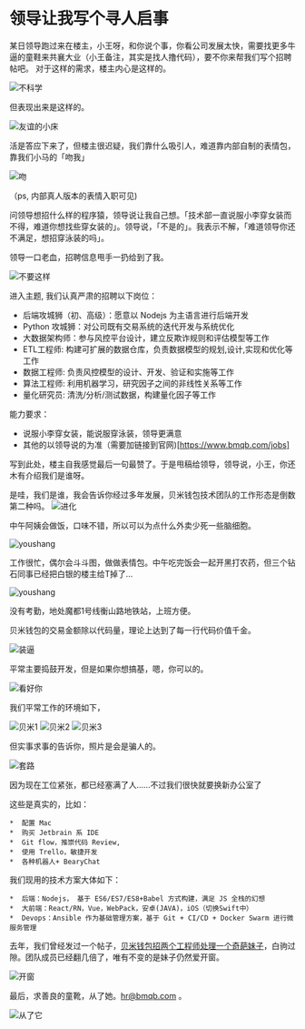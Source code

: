 # 领导让我写个寻人启事

某日领导跑过来在楼主，小王呀，和你说个事，你看公司发展太快，需要找更多牛逼的童鞋来共襄大业（小王备注，其实是找人撸代码），要不你来帮我们写个招聘帖吧。
对于这样的需求，楼主内心是这样的。

![不科学](http://7j1zwh.com1.z0.glb.clouddn.com/not_science.jpeg)

但表现出来是这样的。

![友谊的小床](http://7j1zwh.com1.z0.glb.clouddn.com/friend.jpg)

活是答应下来了，但楼主很迟疑，我们靠什么吸引人，难道靠内部自制的表情包，靠我们小马的「吻我」

![吻](http://7j1zwh.com1.z0.glb.clouddn.com/kissme.jpg)

（ps, 内部真人版本的表情入职可见)

问领导想招什么样的程序猿，领导说让我自己想。「技术部一直说服小李穿女装而不得，难道你想找些穿女装的」。领导说，「不是的」。我表示不解，「难道领导你还不满足，想招穿泳装的吗」。

领导一口老血，招聘信息甩手一扔给到了我。

![不要这样](http://7j1zwh.com1.z0.glb.clouddn.com/yindang.jpg)

进入主题, 我们认真严肃的招聘以下岗位：
* 后端攻城狮（初、高级）：愿意以 Nodejs 为主语言进行后端开发
* Python 攻城狮：对公司既有交易系统的迭代开发与系统优化
* 大数据架构师：参与风控平台设计，建立反欺诈规则和评估模型等工作
* ETL工程师: 构建可扩展的数据仓库，负责数据模型的规划,设计,实现和优化等工作
* 数据工程师: 负责风控模型的设计、开发、验证和实施等工作
* 算法工程师: 利用机器学习，研究因子之间的非线性关系等工作
* 量化研究员: 清洗/分析/测试数据，构建量化因子等工作

能力要求：
* 说服小李穿女装，能说服穿泳装，领导更满意
* 其他的以领导说的为准（需要加链接到官网)[https://www.bmqb.com/jobs]


写到此处，楼主自我感觉最后一句最赞了。于是甩稿给领导，领导说，小王，你还木有介绍我们是谁呀。


是哇，我们是谁，我会告诉你经过多年发展，贝米钱包技术团队的工作形态是倒数第二种吗。
![进化](http://7j1zwh.com1.z0.glb.clouddn.com/work_now.jpg)

中午阿姨会做饭，口味不错，所以可以为点什么外卖少死一些脑细胞。

![youshang](http://7j1zwh.com1.z0.glb.clouddn.com/weight.jpg)

工作很忙，偶尔会斗斗图，做做表情包。中午吃完饭会一起开黑打农药，但三个钻石同事已经把白银的楼主给T掉了…

![youshang](http://7j1zwh.com1.z0.glb.clouddn.com/cry.jpg)

没有考勤，地处魔都1号线衡山路地铁站，上班方便。

贝米钱包的交易金额除以代码量，理论上达到了每一行代码价值千金。

![装逼](http://7j1zwh.com1.z0.glb.clouddn.com/%E8%A3%85B.jpeg)

平常主要捣鼓开发，但是如果你想搞基，嗯，你可以的。

![看好你](http://7j1zwh.com1.z0.glb.clouddn.com/yourisbest.jpg)

我们平常工作的环境如下，

![贝米1](http://7j1zwh.com1.z0.glb.clouddn.com/bmqb1.jpg)
![贝米2](http://7j1zwh.com1.z0.glb.clouddn.com/bmqb2.jpg)
![贝米3](http://7j1zwh.com1.z0.glb.clouddn.com/bmqb3.jpg)

但实事求事的告诉你，照片是会是骗人的。

![套路](http://7j1zwh.com1.z0.glb.clouddn.com/taolu.png)

因为现在工位紧张，都已经塞满了人……不过我们很快就要换新办公室了

这些是真实的，比如：

    *  配置 Mac
    *  购买 Jetbrain 系 IDE
    *  Git flow，推崇代码 Review,
    *  使用 Trello，敏捷开发
    *  各种机器人+ BearyChat

我们现用的技术方案大体如下：

    *  后端：Nodejs， 基于 ES6/ES7/ES8+Babel 方式构建，满足 JS 全栈的幻想
    *  大前端：React/RN，Vue，WebPack，安卓(JAVA)，iOS（切换Swift中）
    *  Devops：Ansible 作为基础管理方案，基于 Git + CI/CD + Docker Swarm 进行微服务管理


去年，我们曾经发过一个帖子，[贝米钱包招两个工程师处理一个奇葩妹子](https://www.v2ex.com/t/261537)，白驹过隙。团队成员已经翻几倍了，唯有不变的是妹子仍然爱开窗。

![开窗](http://7j1zwh.com1.z0.glb.clouddn.com/%E5%BC%80%E7%AA%97.png)

最后，求善良的童靴，从了她。hr@bmqb.com 。

![从了它](http://7j1zwh.com1.z0.glb.clouddn.com/%E6%9D%A5%E5%98%9B.jpeg)


